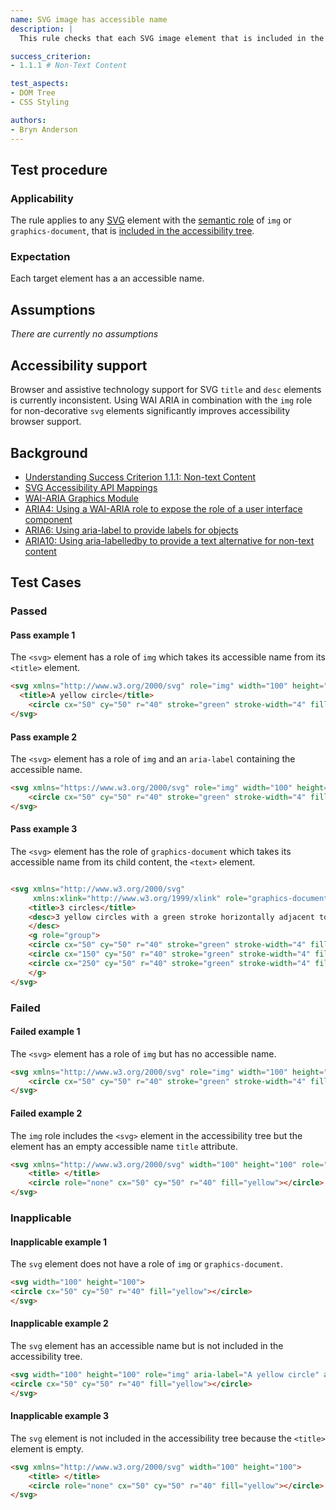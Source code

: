 ```yaml
---
name: SVG image has accessible name
description: |
  This rule checks that each SVG image element that is included in the accessibility tree, has an accessible name.

success_criterion:
- 1.1.1 # Non-Text Content

test_aspects:
- DOM Tree
- CSS Styling

authors:
- Bryn Anderson
---
```


## Test procedure

### Applicability

The rule applies to any [SVG](https://www.w3.org/2000/svg) element with the [semantic role](#semantic-role) of `img` or `graphics-document`, that is [included in the accessibility tree](#included-in-the-accessibility-tree).

### Expectation

Each target element has a an accessible name.

## Assumptions

*There are currently no assumptions*

## Accessibility support

Browser and assistive technology support for SVG `title` and `desc` elements is currently inconsistent. Using WAI ARIA in combination with the `img` role for non-decorative `svg` elements significantly improves accessibility browser support.

## Background

- [Understanding Success Criterion 1.1.1: Non-text Content](https://www.w3.org/WAI/WCAG21/Understanding/non-text-content.html)
- [SVG Accessibility API Mappings](https://www.w3.org/TR/svg-aam-1.0)
- [WAI-ARIA Graphics Module](https://www.w3.org/TR/graphics-aria-1.0/)
- [ARIA4: Using a WAI-ARIA role to expose the role of a user interface component](https://www.w3.org/WAI/WCAG21/Techniques/aria/ARIA4)
- [ARIA6: Using aria-label to provide labels for objects](https://www.w3.org/WAI/WCAG21/Techniques/aria/ARIA6)
- [ARIA10: Using aria-labelledby to provide a text alternative for non-text content](https://www.w3.org/WAI/WCAG21/Techniques/aria/ARIA10)

## Test Cases

### Passed

#### Pass example 1

The `<svg>` element has a role of `img` which takes its accessible name from its `<title>` element.

```html
<svg xmlns="http://www.w3.org/2000/svg" role="img" width="100" height="100">
  <title>A yellow circle</title>
	<circle cx="50" cy="50" r="40" stroke="green" stroke-width="4" fill="yellow"></circle>
</svg>
```

#### Pass example 2

The `<svg>` element has a role of `img` and an `aria-label` containing the accessible name.

```html
<svg xmlns="https://www.w3.org/2000/svg" role="img" width="100" height="100" aria-label="A yellow circle">
	<circle cx="50" cy="50" r="40" stroke="green" stroke-width="4" fill="yellow"></circle>
</svg>
```

#### Pass example 3

The `<svg>` element has the role of `graphics-document` which takes its accessible name from its child content, the `<text>` element.

```html

<svg xmlns="http://www.w3.org/2000/svg"
     xmlns:xlink="http://www.w3.org/1999/xlink" role="graphics-document">
    <title>3 circles</title>
    <desc>3 yellow circles with a green stroke horizontally adjacent to each other
    </desc>
    <g role="group">
	<circle cx="50" cy="50" r="40" stroke="green" stroke-width="4" fill="yellow"></circle>
	<circle cx="150" cy="50" r="40" stroke="green" stroke-width="4" fill="yellow"></circle>
	<circle cx="250" cy="50" r="40" stroke="green" stroke-width="4" fill="yellow"></circle>
    </g>
</svg>
```

### Failed

#### Failed example 1

The `<svg>` element has a role of `img` but has no accessible name.

```html
<svg xmlns="http://www.w3.org/2000/svg" role="img" width="100" height="100">
	<circle cx="50" cy="50" r="40" stroke="green" stroke-width="4" fill="yellow"></circle>
</svg>
```

#### Failed example 2

The `img` role includes the `<svg>` element in the accessibility tree but the element has an empty accessible name `title` attribute.

```html
<svg xmlns="http://www.w3.org/2000/svg" width="100" height="100" role="img">
	<title> </title>
  	<circle role="none" cx="50" cy="50" r="40" fill="yellow"></circle>
</svg>
```

### Inapplicable

#### Inapplicable example 1

The `svg` element does not have a role of `img` or `graphics-document`. 

```html
<svg width="100" height="100">
<circle cx="50" cy="50" r="40" fill="yellow"></circle>
</svg>
```

#### Inapplicable example 2

The `svg` element has an accessible name but is not included in the accessibility tree.

```html
<svg width="100" height="100" role="img" aria-label="A yellow circle" aria-hidden="true">
<circle cx="50" cy="50" r="40" fill="yellow"></circle>
</svg>
```

#### Inapplicable example 3
 
The `svg` element is not included in the accessibility tree because the `<title>` element is empty.
 
````html
<svg xmlns="http://www.w3.org/2000/svg" width="100" height="100">
	<title> </title>
  	<circle role="none" cx="50" cy="50" r="40" fill="yellow"></circle>
</svg>
